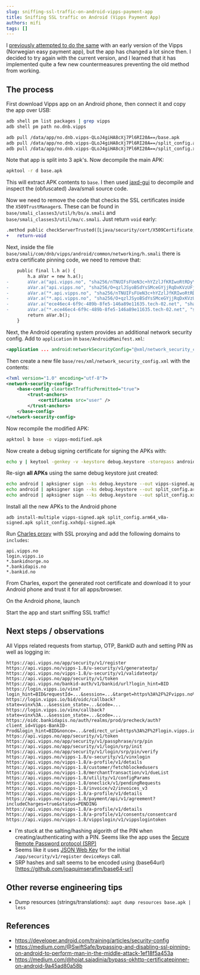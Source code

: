 ```yaml
---
slug: sniffing-ssl-traffic-on-android-vipps-payment-app
title: Sniffing SSL traffic on Android (Vipps Payment App)
authors: mifi
tags: []
---
```


I [previously attempted to do the same](./2017-03-30-vipps-reverse-engineering.md) with an early version of the Vipps (Norwegian easy payment app), but the app has changed a lot since then. I decided to try again with the current version, and I learned that it has implemented quite a few new countermeasures preventing the old method from working.

<!--truncate-->

## The process

First download Vipps app on an Android phone, then connect it and copy the app over USB:

```sh
adb shell pm list packages | grep vipps
adb shell pm path no.dnb.vipps

adb pull /data/app/no.dnb.vipps-QLoJ4giHA8cXj7Pl6RI20A==/base.apk
adb pull /data/app/no.dnb.vipps-QLoJ4giHA8cXj7Pl6RI20A==/split_config.arm64_v8a.apk
adb pull /data/app/no.dnb.vipps-QLoJ4giHA8cXj7Pl6RI20A==/split_config.xxhdpi.apk
```

Note that app is split into 3 apk's. Now decompile the main APK:

```bash
apktool -r d base.apk
```

This will extract APK contents to `base`. I then used [jaxd-gui](https://github.com/skylot/jadx) to decompile and inspect the (obfuscated) Java/smali source code.

Now we need to remove the code that checks the SSL certificates inside the `X509TrustManager`s. These can be found in `base/smali_classes3/util/h/bs/a.smali` and `base/smali_classes3/util/ma/c.smali`. Just return `void` early:

```diff
.method public checkServerTrusted([Ljava/security/cert/X509Certificate;Ljava/lang/String;)V
+   return-void
```

Next, inside the file `base/smali/com/dnb/vipps/android/common/networking/h.smali` there is extra certificate pinning code, we need to remove that:

```diff
    public final l.h a() {
        h.a aVar = new h.a();
-       aVar.a("api.vipps.no", "sha256/nTNUIFsFUeN3c+hYZzlJfKRIwoRtRDyY6sVGPEauJWY=");
-       aVar.a("api.vipps.no", "sha256/O+qzlJSyoBSdYsSMceGYjjRqDxKVzUFjX0ymP+AC0f0=");
-       aVar.a("*.api.vipps.no", "sha256/nTNUIFsFUeN3c+hYZzlJfKRIwoRtRDyY6sVGPEauJWY=");
-       aVar.a("*.api.vipps.no", "sha256/O+qzlJSyoBSdYsSMceGYjjRqDxKVzUFjX0ymP+AC0f0=");
-       aVar.a("ece46ec4-6f9c-489b-8fe5-146a89e11635.tech-02.net", "sha256/Fig44L8aGm+MmceSD17e15lV7pWlsDvgViYUSaj/mqM=");
-       aVar.a("*.ece46ec4-6f9c-489b-8fe5-146a89e11635.tech-02.net", "sha256/Fig44L8aGm+MmceSD17e15lV7pWlsDvgViYUSaj/mqM=");
        return aVar.b();
    }
```

Next, the Android operating system provides an additional network security config. Add to `application` in `base/AndroidManifest.xml`:

```xml
<application ... android:networkSecurityConfig="@xml/network_security_config">
```

Then create a new file `base/res/xml/network_security_config.xml` with the contents:

```xml
<?xml version="1.0" encoding="utf-8"?>
<network-security-config>
    <base-config cleartextTrafficPermitted="true">
        <trust-anchors>
            <certificates src="user" />
        </trust-anchors>
    </base-config>
</network-security-config>
```

Now recompile the modified APK:
```sh
apktool b base -o vipps-modified.apk
```

Now create a debug signing certificate for signing the APKs with:

```sh
echo y | keytool -genkey -v -keystore debug.keystore -storepass android -alias androiddebugkey -keypass android -keyalg RSA -keysize 2048 -validity 10000 -dname "cn=Mark Jones, ou=JavaSoft, o=Sun, c=US"
```

Re-sign **all APKs** using the same debug keystore just created:

```sh
echo android | apksigner sign --ks debug.keystore --out vipps-signed.apk vipps-modified.apk
echo android | apksigner sign --ks debug.keystore --out split_config.arm64_v8a-signed.apk split_config.arm64_v8a.apk
echo android | apksigner sign --ks debug.keystore --out split_config.xxhdpi-signed.apk split_config.xxhdpi.apk
```

Install all the new APKs to the Android phone
```
adb install-multiple vipps-signed.apk split_config.arm64_v8a-signed.apk split_config.xxhdpi-signed.apk
```

Run [Charles proxy](https://www.charlesproxy.com/) with SSL proxying and add the following domains to `includes`:

```
api.vipps.no
login.vipps.io
*.bankidnorge.no
*.bankidapis.no
*.bankid.no
```

From Charles, export the generated root certificate and download it to your Android phone and trust it for all apps/browser.

On the Android phone, launch

Start the app and start sniffing SSL traffic!

## Next steps / observations

All Vipps related requests from startup, OTP, BankID auth and setting PIN as well as logging in:

```
https://api.vipps.no/app/security/v1/register
https://api.vipps.no/vipps-1.8/u-security/v1/generateotp/
https://api.vipps.no/vipps-1.8/u-security/v1/validateotp/
https://api.vipps.no/app/security/v1/token
https://api.vipps.no/bankid-auth/v1/bankid/url?login_hint=BID
https://login.vipps.io/vinx?login_hint=BID&requestId=...&session=...&target=https%3A%2F%2Fvipps.no%2F
https://login.vipps.io/bid/oidc/callback?state=vinx%3A...&session_state=...&code=...
https://login.vipps.io/vinx/callback?state=vinx%3A...&session_state=...&code=...
https://oidc.bankidapis.no/auth/realms/prod/precheck/auth?client_id=Vipps-BankID-Prod&login_hint=BID&nonce=...&redirect_uri=https%3A%2F%2Flogin.vipps.io%2Fbid%2Foidc%2Fcallback&response_type=code&scope=openid+profile+nnin_altsub&state=vinx%3A...&ui_locales=en
https://api.vipps.no/app/security/v1/token
https://api.vipps.no/app/security/v1/passphrase/srp/pin
https://api.vipps.no/app/security/v1/login/srp/init
https://api.vipps.no/app/security/v1/login/srp/pin/verify
https://api.vipps.no/vipps-1.8/u-security/v1/vinxlogin
https://api.vipps.no/vipps-1.8/a-profile/v1/details
https://api.vipps.no/vipps-1.8/customer/fetchblockedusers
https://api.vipps.no/vipps-1.8/merchantTransaction/v1/dueList
https://api.vipps.no/vipps-1.8/utility/v1/configParams
https://api.vipps.no/vipps-1.8/oneclick/v1/pendingRequests
https://api.vipps.no/vipps-1.8/invoice/v2/invoices_v3
https://api.vipps.no/vipps-1.8/a-profile/v1/details
https://api.vipps.no/vipps-1.8/payment/api/v1/agreement?includeCharges=true&status=PENDING
https://api.vipps.no/vipps-1.8/a-profile/v1/details
https://api.vipps.no/vipps-1.8/a-profile/v1/consents/consentcard
https://api.vipps.no/vipps-1.8/vippslogin/v1/vippslogintoken
```

- I'm stuck at the salting/hashing algorith of the PIN when creating/authenticating with a PIN. Seems like the app uses the [Secure Remote Password protocol (SRP)](https://en.wikipedia.org/wiki/Secure_Remote_Password_protocol)
- Seems like it uses [JSON Web Key](https://auth0.com/docs/tokens/json-web-tokens/json-web-key-sets) for the initial `/app/security/v1/register` `deviceKeys`  call.
- SRP hashes and salt seems to be encoded using (base64url)[https://github.com/joaquimserafim/base64-url]

## Other reverse engineering tips

- Dump resources (strings/translations): `aapt dump resources base.apk | less`

## References

- https://developer.android.com/training/articles/security-config
- https://medium.com/@SwiftSafe/bypassing-and-disabling-ssl-pinning-on-android-to-perform-man-in-the-middle-attack-1ef18f5a453a
- https://medium.com/@hojat.sajadinia/bypass-okhttp-certificatepinner-on-android-9a45ad80a58b
